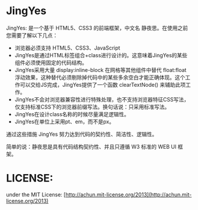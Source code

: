 # JingYes

JingYes: 是一个基于 HTML5、CSS3 的前端框架，中文名 静夜思。在使用之前您需要了解以下几点：  

- 浏览器必须支持 HTML5、CSS3、JavaScript
- JingYes是通过HTML标签组合+class进行设计的。这意味着JingYes的某些组件必须使用固定的代码结构。
- JingYes采用大量 display:inline-block 在网格等其他组件中替代 float:float 浮动效果，这种替代必须剔除掉代码中的某些多余空白才能正确体现。这个工作可以交给JS完成，JingYes提供了一个函数 clearTextNode() 来辅助此项工作。
- JingYes不会对浏览器兼容性进行特殊处理，也不支持浏览器特征CSS写法，仅支持标准CSS下的浏览器前缀写法。换句话说：只采用标准写法。
- JingYes在设计class名称的时候尽量满足逻辑性。
- JingYes在单位上采用pt、em，而不是px。

通过这些措施 JingYes 努力达到代码的契约性、简洁性、逻辑性。

简单的说：静夜思是具有代码结构契约性、并且只遵循 W3 标准的 WEB UI 框架。

# LICENSE:
under the MIT License: [http://achun.mit-license.org/2013](http://achun.mit-license.org/2013)